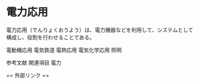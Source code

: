 # 電力応用

電力応用（でんりょくおうよう）は、電力機器などを利用して、システムとして構成し、役割を行わせることである。

電動機応用
電気鉄道
電熱応用
電気化学応用
照明

参考文献
関連項目
電力


== 外部リンク ==